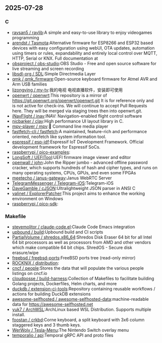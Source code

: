 ## 2025-07-28

### C

* [raysan5 / raylib](https://github.com/raysan5/raylib):A simple and easy-to-use library to enjoy videogames programming
* [arendst / Tasmota](https://github.com/arendst/Tasmota):Alternative firmware for ESP8266 and ESP32 based devices with easy configuration using webUI, OTA updates, automation using timers or rules, expandability and entirely local control over MQTT, HTTP, Serial or KNX. Full documentation at
* [obsproject / obs-studio](https://github.com/obsproject/obs-studio):OBS Studio - Free and open source software for live streaming and screen recording
* [libsdl-org / SDL](https://github.com/libsdl-org/SDL):Simple Directmedia Layer
* [qmk / qmk_firmware](https://github.com/qmk/qmk_firmware):Open-source keyboard firmware for Atmel AVR and Arm USB families
* [lizongying / my-tv](https://github.com/lizongying/my-tv):我的电视 电视直播软件，安装即可使用
* [openwrt / openwrt](https://github.com/openwrt/openwrt):This repository is a mirror of https://git.openwrt.org/openwrt/openwrt.git It is for reference only and is not active for check-ins. We will continue to accept Pull Requests here. They will be merged via staging trees then into openwrt.git.
* [iNavFlight / inav](https://github.com/iNavFlight/inav):INAV: Navigation-enabled flight control software
* [nicbarker / clay](https://github.com/nicbarker/clay):High performance UI layout library in C.
* [mpv-player / mpv](https://github.com/mpv-player/mpv):🎥 Command line media player
* [fastfetch-cli / fastfetch](https://github.com/fastfetch-cli/fastfetch):A maintained, feature-rich and performance oriented, neofetch like system information tool.
* [espressif / esp-idf](https://github.com/espressif/esp-idf):Espressif IoT Development Framework. Official development framework for Espressif SoCs.
* [raspberrypi / pico-examples](https://github.com/raspberrypi/pico-examples):
* [LongSoft / UEFITool](https://github.com/LongSoft/UEFITool):UEFI firmware image viewer and editor
* [openwall / john](https://github.com/openwall/john):John the Ripper jumbo - advanced offline password cracker, which supports hundreds of hash and cipher types, and runs on many operating systems, CPUs, GPUs, and even some FPGAs
* [meetecho / janus-gateway](https://github.com/meetecho/janus-gateway):Janus WebRTC Server
* [TelegramMessenger / Telegram-iOS](https://github.com/TelegramMessenger/Telegram-iOS):Telegram-iOS
* [DaveGamble / cJSON](https://github.com/DaveGamble/cJSON):Ultralightweight JSON parser in ANSI C
* [valinet / ExplorerPatcher](https://github.com/valinet/ExplorerPatcher):This project aims to enhance the working environment on Windows
* [raspberrypi / pico-sdk](https://github.com/raspberrypi/pico-sdk):

### Makefile

* [stevemolitor / claude-code.el](https://github.com/stevemolitor/claude-code.el):Claude Code Emacs integration
* [upbound / build](https://github.com/upbound/build):Upbound build and CI scripts
* [PartialVolume / shredos.x86_64](https://github.com/PartialVolume/shredos.x86_64):Shredos Disk Eraser 64 bit for all Intel 64 bit processors as well as processors from AMD and other vendors which make compatible 64 bit chips. ShredOS - Secure disk erasure/wipe
* [freebsd / freebsd-ports](https://github.com/freebsd/freebsd-ports):FreeBSD ports tree (read-only mirror)
* [ROCKNIX / distribution](https://github.com/ROCKNIX/distribution):
* [cncf / people](https://github.com/cncf/people):Stores the data that will populate the various people listings on cncf.io
* [cloudposse / build-harness](https://github.com/cloudposse/build-harness):Collection of Makefiles to facilitate building Golang projects, Dockerfiles, Helm charts, and more
* [duckdb / extension-ci-tools](https://github.com/duckdb/extension-ci-tools):Repository containing reusable workflows / actions for building DuckDB extensions
* [awesome-selfhosted / awesome-selfhosted-data](https://github.com/awesome-selfhosted/awesome-selfhosted-data):machine-readable data for https://awesome-selfhosted.net
* [yuk7 / ArchWSL](https://github.com/yuk7/ArchWSL):ArchLinux based WSL Distribution. Supports multiple install.
* [foostan / crkbd](https://github.com/foostan/crkbd):Corne keyboard, a split keyboard with 3x6 column staggered keys and 3 thumb keys.
* [WerWolv / Tesla-Menu](https://github.com/WerWolv/Tesla-Menu):The Nintendo Switch overlay menu
* [temporalio / api](https://github.com/temporalio/api):Temporal gRPC API and proto files
